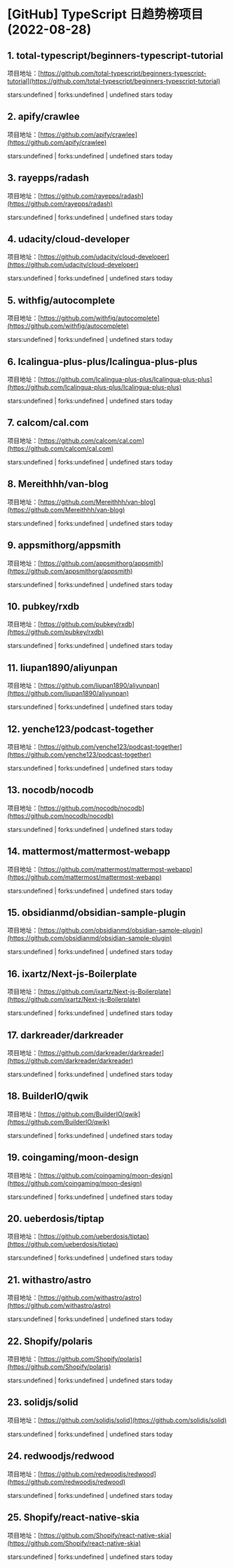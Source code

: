 # [GitHub] TypeScript 日趋势榜项目(2022-08-28)

## 1. total-typescript/beginners-typescript-tutorial 

项目地址：[https://github.com/total-typescript/beginners-typescript-tutorial](https://github.com/total-typescript/beginners-typescript-tutorial)

stars:undefined | forks:undefined | undefined stars today 



## 2. apify/crawlee 

项目地址：[https://github.com/apify/crawlee](https://github.com/apify/crawlee)

stars:undefined | forks:undefined | undefined stars today 



## 3. rayepps/radash 

项目地址：[https://github.com/rayepps/radash](https://github.com/rayepps/radash)

stars:undefined | forks:undefined | undefined stars today 



## 4. udacity/cloud-developer 

项目地址：[https://github.com/udacity/cloud-developer](https://github.com/udacity/cloud-developer)

stars:undefined | forks:undefined | undefined stars today 



## 5. withfig/autocomplete 

项目地址：[https://github.com/withfig/autocomplete](https://github.com/withfig/autocomplete)

stars:undefined | forks:undefined | undefined stars today 



## 6. Icalingua-plus-plus/Icalingua-plus-plus 

项目地址：[https://github.com/Icalingua-plus-plus/Icalingua-plus-plus](https://github.com/Icalingua-plus-plus/Icalingua-plus-plus)

stars:undefined | forks:undefined | undefined stars today 



## 7. calcom/cal.com 

项目地址：[https://github.com/calcom/cal.com](https://github.com/calcom/cal.com)

stars:undefined | forks:undefined | undefined stars today 



## 8. Mereithhh/van-blog 

项目地址：[https://github.com/Mereithhh/van-blog](https://github.com/Mereithhh/van-blog)

stars:undefined | forks:undefined | undefined stars today 



## 9. appsmithorg/appsmith 

项目地址：[https://github.com/appsmithorg/appsmith](https://github.com/appsmithorg/appsmith)

stars:undefined | forks:undefined | undefined stars today 



## 10. pubkey/rxdb 

项目地址：[https://github.com/pubkey/rxdb](https://github.com/pubkey/rxdb)

stars:undefined | forks:undefined | undefined stars today 



## 11. liupan1890/aliyunpan 

项目地址：[https://github.com/liupan1890/aliyunpan](https://github.com/liupan1890/aliyunpan)

stars:undefined | forks:undefined | undefined stars today 



## 12. yenche123/podcast-together 

项目地址：[https://github.com/yenche123/podcast-together](https://github.com/yenche123/podcast-together)

stars:undefined | forks:undefined | undefined stars today 



## 13. nocodb/nocodb 

项目地址：[https://github.com/nocodb/nocodb](https://github.com/nocodb/nocodb)

stars:undefined | forks:undefined | undefined stars today 



## 14. mattermost/mattermost-webapp 

项目地址：[https://github.com/mattermost/mattermost-webapp](https://github.com/mattermost/mattermost-webapp)

stars:undefined | forks:undefined | undefined stars today 



## 15. obsidianmd/obsidian-sample-plugin 

项目地址：[https://github.com/obsidianmd/obsidian-sample-plugin](https://github.com/obsidianmd/obsidian-sample-plugin)

stars:undefined | forks:undefined | undefined stars today 



## 16. ixartz/Next-js-Boilerplate 

项目地址：[https://github.com/ixartz/Next-js-Boilerplate](https://github.com/ixartz/Next-js-Boilerplate)

stars:undefined | forks:undefined | undefined stars today 



## 17. darkreader/darkreader 

项目地址：[https://github.com/darkreader/darkreader](https://github.com/darkreader/darkreader)

stars:undefined | forks:undefined | undefined stars today 



## 18. BuilderIO/qwik 

项目地址：[https://github.com/BuilderIO/qwik](https://github.com/BuilderIO/qwik)

stars:undefined | forks:undefined | undefined stars today 



## 19. coingaming/moon-design 

项目地址：[https://github.com/coingaming/moon-design](https://github.com/coingaming/moon-design)

stars:undefined | forks:undefined | undefined stars today 



## 20. ueberdosis/tiptap 

项目地址：[https://github.com/ueberdosis/tiptap](https://github.com/ueberdosis/tiptap)

stars:undefined | forks:undefined | undefined stars today 



## 21. withastro/astro 

项目地址：[https://github.com/withastro/astro](https://github.com/withastro/astro)

stars:undefined | forks:undefined | undefined stars today 



## 22. Shopify/polaris 

项目地址：[https://github.com/Shopify/polaris](https://github.com/Shopify/polaris)

stars:undefined | forks:undefined | undefined stars today 



## 23. solidjs/solid 

项目地址：[https://github.com/solidjs/solid](https://github.com/solidjs/solid)

stars:undefined | forks:undefined | undefined stars today 



## 24. redwoodjs/redwood 

项目地址：[https://github.com/redwoodjs/redwood](https://github.com/redwoodjs/redwood)

stars:undefined | forks:undefined | undefined stars today 



## 25. Shopify/react-native-skia 

项目地址：[https://github.com/Shopify/react-native-skia](https://github.com/Shopify/react-native-skia)

stars:undefined | forks:undefined | undefined stars today 



